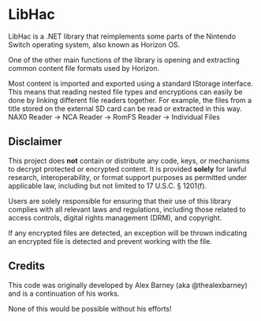 ﻿# LibHac
LibHac is a .NET library that reimplements some parts of the Nintendo Switch operating system, also known as Horizon OS.

One of the other main functions of the library is opening and extracting common content file formats used by Horizon.

Most content is imported and exported using a standard IStorage interface. This means that reading nested file types and encryptions can easily be done by linking different file readers together.
For example, the files from a title stored on the external SD card can be read or extracted in this way.
NAX0 Reader -> NCA Reader -> RomFS Reader -> Individual Files

## Disclaimer
This project does **not** contain or distribute any code, keys, or mechanisms to decrypt protected or encrypted content. It is provided **solely** for lawful research, interoperability, or format support purposes as permitted under applicable law, including but not limited to 17 U.S.C. § 1201(f).

Users are solely responsible for ensuring that their use of this library complies with all relevant laws and regulations, including those related to access controls, digital rights management (DRM), and copyright. 

If any encrypted files are detected, an exception will be thrown indicating an encrypted file is detected and prevent working with the file.

## Credits
This code was originally developed by Alex Barney (aka @thealexbarney) and is a continuation of his works.

None of this would be possible without his efforts!
